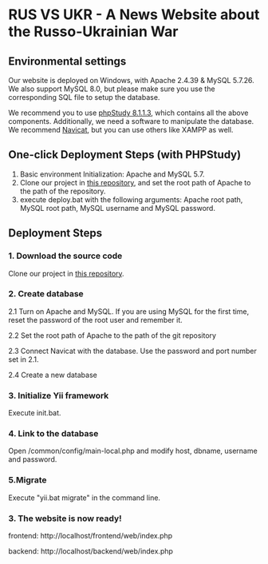 # RUS VS UKR - A News Website about the Russo-Ukrainian War

## Environmental settings

Our website is deployed on Windows, with Apache 2.4.39 & MySQL 5.7.26. We also support MySQL 8.0, but please make sure you use the corresponding SQL file to setup the database.

We recommend you to use [phpStudy 8.1.1.3](https://www.xp.cn/download.html), which contains all the above components. Additionally, we need a software to manipulate the database. We recommend [Navicat](https://navicat.com.cn/download/navicat-premium), but you can use others like XAMPP as well.

## One-click Deployment Steps (with PHPStudy)

1. Basic environment Initialization: Apache and MySQL 5.7.
2. Clone our project in [this repository](https://github.com/NKULYX/Yii), and set the root path of Apache to the path of the repository.
3. execute deploy.bat with the following arguments: Apache root path, MySQL root path, MySQL username and MySQL password.

## Deployment Steps

### 1. Download the source code

Clone our project in [this repository](https://github.com/NKULYX/Yii).

### 2. Create database

2.1 Turn on Apache and MySQL. If you are using MySQL for the first time, reset the password of the root user and remember it.

2.2 Set the root path of Apache to the path of the git repository

2.3 Connect Navicat with the database. Use the password and port number set in 2.1.

2.4 Create a new database

### 3. Initialize Yii framework

Execute init.bat.

### 4. Link to the database

Open /common/config/main-local.php and modify host, dbname, username and password.

### 5.Migrate

Execute "yii.bat migrate" in the command line.

### 3. The website is now ready!

frontend: http://localhost/frontend/web/index.php

backend: http://localhost/backend/web/index.php